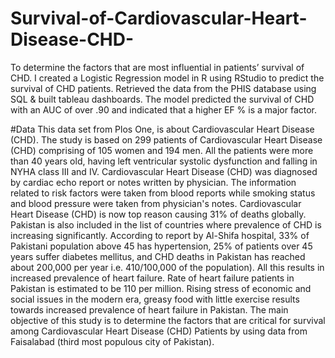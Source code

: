 # Survival-of-Cardiovascular-Heart-Disease-CHD-
To determine the factors that are most influential in patients’ survival of CHD. I created a Logistic Regression model in R using RStudio to predict the survival of CHD patients. Retrieved the data from the PHIS database using SQL &amp; built tableau dashboards. The model predicted the survival of CHD with an AUC of over .90 and indicated that a higher EF % is a major factor.

#Data 
This data set from Plos One, is about Cardiovascular Heart Disease (CHD). The study is based on 299 patients of Cardiovascular Heart Disease (CHD) comprising of 105 women and 194 men. All the patients were more than 40 years old, having left ventricular systolic dysfunction and falling in NYHA class III and IV. Cardiovascular Heart Disease (CHD) was diagnosed by cardiac echo report or notes written by physician. The information related to risk factors were taken from blood reports while smoking status and blood pressure were taken from physician's notes.
Cardiovascular Heart Disease (CHD) is now top reason causing 31% of deaths globally. Pakistan is also included in the list of countries where prevalence of CHD is increasing significantly. According to report by Al-Shifa hospital, 33% of Pakistani population above 45 has hypertension, 25% of patients over 45 years suffer diabetes mellitus, and CHD deaths in Pakistan has reached about 200,000 per year i.e. 410/100,000 of the population). All this results in increased prevalence of heart failure. Rate of heart failure patients in Pakistan is estimated to be 110 per million. Rising stress of economic and social issues in the modern era, greasy food with little exercise results towards increased prevalence of heart failure in Pakistan.
The main objective of this study is to determine the factors that are critical for survival among Cardiovascular Heart Disease (CHD) Patients by using data from Faisalabad (third most populous city of Pakistan).
